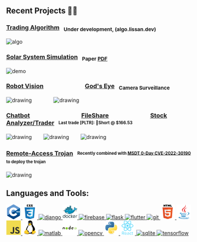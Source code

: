 
## Recent Projects 👨‍💻

### [Trading Algorithm](https://algo.lissan.dev/positions-dashboard)&nbsp;&nbsp;&nbsp;<sub>Under development, (algo.lissan.dev)</sub>
![algo](https://github.com/LissanKoirala/LissanKoirala/assets/58141138/035dd438-7860-43de-bc73-c92dd1900f0e)

### [Solar System Simulation](https://github.com/LissanKoirala/Solar-System-Simulation)&nbsp;&nbsp;&nbsp;<sub>Paper [PDF](https://github.com/LissanKoirala/Solar-System-Simulation/blob/main/Paper.pdf)</sub>
![demo](https://github.com/LissanKoirala/LissanKoirala/assets/58141138/d2c69cec-17b6-48d0-8c86-8a6e547802b0)





### [Robot Vision](https://github.com/LissanKoirala/Robot-Vision)&nbsp;&nbsp;&nbsp;&nbsp;&nbsp;&nbsp;&nbsp;&nbsp;&nbsp;&nbsp;&nbsp;&nbsp;&nbsp;&nbsp;&nbsp;&nbsp;&nbsp;&nbsp;&nbsp;&nbsp;&nbsp;&nbsp;&nbsp;&nbsp;&nbsp;&nbsp;&nbsp;&nbsp;&nbsp;[God's Eye](https://github.com/LissanKoirala/Gods-Eye)&nbsp;&nbsp;&nbsp;<sub>Camera Surveillance</sub>

<img src="https://user-images.githubusercontent.com/58141138/170552999-43cef768-daed-409f-b6eb-d9cc1a2fb5a2.gif" alt="drawing" height="330"/>&nbsp;&nbsp;&nbsp;&nbsp;&nbsp;&nbsp;&nbsp;&nbsp;&nbsp;&nbsp;&nbsp;&nbsp;&nbsp;&nbsp;&nbsp;<img src="https://github.com/LissanKoirala/Gods-Eye/blob/main/godseye-demo.gif?raw=true" alt="drawing" height="330"/>


### [Chatbot](https://lissankoirala.ml/chatbot)&nbsp;&nbsp;&nbsp;&nbsp;&nbsp;&nbsp;&nbsp;&nbsp;&nbsp;&nbsp;&nbsp;&nbsp;&nbsp;&nbsp;&nbsp;&nbsp;&nbsp;&nbsp;&nbsp;&nbsp;&nbsp;&nbsp;&nbsp;&nbsp;&nbsp;&nbsp;&nbsp;&nbsp;&nbsp;&nbsp;&nbsp;&nbsp;&nbsp;&nbsp;&nbsp;&nbsp;[FileShare](https://fileshare.lissankoirala.ml)&nbsp;&nbsp;&nbsp;&nbsp;&nbsp;&nbsp;&nbsp;&nbsp;&nbsp;&nbsp;&nbsp;&nbsp;&nbsp;&nbsp;&nbsp;&nbsp;&nbsp;&nbsp;&nbsp;&nbsp;&nbsp;&nbsp;&nbsp;&nbsp;&nbsp;&nbsp;&nbsp;&nbsp;&nbsp;[Stock Analyzer/Trader](https://github.com/LissanKoirala/Stock-Analyser-Trader)&nbsp;&nbsp;&nbsp;<sub><sup>Last trade [PLTR]: 🔻Short @ $166.53</sup></sub>


<img src="https://user-images.githubusercontent.com/58141138/171152324-d72c1b2b-e604-4045-b131-52c528386fd3.gif" alt="drawing" height="380"/>&nbsp;&nbsp;&nbsp;&nbsp;&nbsp;&nbsp;&nbsp;&nbsp;<img src="https://user-images.githubusercontent.com/58141138/171152348-bc98d377-f97d-4009-b4a2-4e56deb86f26.gif" alt="drawing" height="380"/>&nbsp;&nbsp;&nbsp;&nbsp;&nbsp;&nbsp;&nbsp;&nbsp;<img src="https://user-images.githubusercontent.com/58141138/171060731-0106af86-9f7c-41a2-8d40-e643bbfb9a8e.gif" alt="drawing" height="380"/>



### [Remote-Access Trojan](https://lissankoirala.ml/projects/remote-access)&nbsp;&nbsp;&nbsp;<sup><sub>Recently combined with [MSDT 0-Day CVE-2022-30190](https://github.com/LissanKoirala/msdt-follina) to deploy the trojan</sub></sub>
<img src="https://github.com/LissanKoirala/LissanKoirala/blob/main/trojan-globe.gif" alt="drawing" with="100"/>





## Languages and Tools:

<p align="left"> <a href="https://www.w3schools.com/cpp/" target="_blank" rel="noreferrer"> <img src="https://raw.githubusercontent.com/devicons/devicon/master/icons/cplusplus/cplusplus-original.svg" alt="cplusplus" width="40" height="40"/> </a> <a href="https://www.w3schools.com/css/" target="_blank" rel="noreferrer"> <img src="https://raw.githubusercontent.com/devicons/devicon/master/icons/css3/css3-original-wordmark.svg" alt="css3" width="40" height="40"/> </a> <a href="https://www.djangoproject.com/" target="_blank" rel="noreferrer"> <img src="https://cdn.worldvectorlogo.com/logos/django.svg" alt="django" width="40" height="40"/> </a> <a href="https://www.docker.com/" target="_blank" rel="noreferrer"> <img src="https://raw.githubusercontent.com/devicons/devicon/master/icons/docker/docker-original-wordmark.svg" alt="docker" width="40" height="40"/> </a> <a href="https://firebase.google.com/" target="_blank" rel="noreferrer"> <img src="https://www.vectorlogo.zone/logos/firebase/firebase-icon.svg" alt="firebase" width="40" height="40"/> </a> <a href="https://flask.palletsprojects.com/" target="_blank" rel="noreferrer"> <img src="https://www.vectorlogo.zone/logos/pocoo_flask/pocoo_flask-icon.svg" alt="flask" width="40" height="40"/> </a> <a href="https://flutter.dev" target="_blank" rel="noreferrer"> <img src="https://www.vectorlogo.zone/logos/flutterio/flutterio-icon.svg" alt="flutter" width="40" height="40"/> </a> <a href="https://git-scm.com/" target="_blank" rel="noreferrer"> <img src="https://www.vectorlogo.zone/logos/git-scm/git-scm-icon.svg" alt="git" width="40" height="40"/> </a> <a href="https://www.w3.org/html/" target="_blank" rel="noreferrer"> <img src="https://raw.githubusercontent.com/devicons/devicon/master/icons/html5/html5-original-wordmark.svg" alt="html5" width="40" height="40"/> </a> <a href="https://www.java.com" target="_blank" rel="noreferrer"> <img src="https://raw.githubusercontent.com/devicons/devicon/master/icons/java/java-original.svg" alt="java" width="40" height="40"/> </a> <a href="https://developer.mozilla.org/en-US/docs/Web/JavaScript" target="_blank" rel="noreferrer"> <img src="https://raw.githubusercontent.com/devicons/devicon/master/icons/javascript/javascript-original.svg" alt="javascript" width="40" height="40"/> </a> <a href="https://www.linux.org/" target="_blank" rel="noreferrer"> <img src="https://raw.githubusercontent.com/devicons/devicon/master/icons/linux/linux-original.svg" alt="linux" width="40" height="40"/> </a> <a href="https://www.mathworks.com/" target="_blank" rel="noreferrer"> <img src="https://upload.wikimedia.org/wikipedia/commons/2/21/Matlab_Logo.png" alt="matlab" width="40" height="40"/> </a> <a href="https://nodejs.org" target="_blank" rel="noreferrer"> <img src="https://raw.githubusercontent.com/devicons/devicon/master/icons/nodejs/nodejs-original-wordmark.svg" alt="nodejs" width="40" height="40"/> </a> <a href="https://opencv.org/" target="_blank" rel="noreferrer"> <img src="https://www.vectorlogo.zone/logos/opencv/opencv-icon.svg" alt="opencv" width="40" height="40"/> </a> <a href="https://www.python.org" target="_blank" rel="noreferrer"> <img src="https://raw.githubusercontent.com/devicons/devicon/master/icons/python/python-original.svg" alt="python" width="40" height="40"/> </a> <a href="https://reactjs.org/" target="_blank" rel="noreferrer"> <img src="https://raw.githubusercontent.com/devicons/devicon/master/icons/react/react-original-wordmark.svg" alt="react" width="40" height="40"/> </a> <a href="https://www.sqlite.org/" target="_blank" rel="noreferrer"> <img src="https://www.vectorlogo.zone/logos/sqlite/sqlite-icon.svg" alt="sqlite" width="40" height="40"/> </a> <a href="https://www.tensorflow.org" target="_blank" rel="noreferrer"> <img src="https://www.vectorlogo.zone/logos/tensorflow/tensorflow-icon.svg" alt="tensorflow" width="40" height="40"/> </a> </p>


